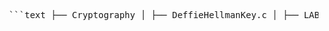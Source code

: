 <pre> ```text ├── Cryptography │ ├── DeffieHellmanKey.c │ ├── LAB1caesar.c │ ├── RSA.cpp │ ├── playFair.c │ ├── railFence.c │ └── vigenereCipher.c ├── README.md └── Simulation ├── MarkovChain.c ├── ksTest.c ├── pokerTest.c └── random.c ``` </pre>
